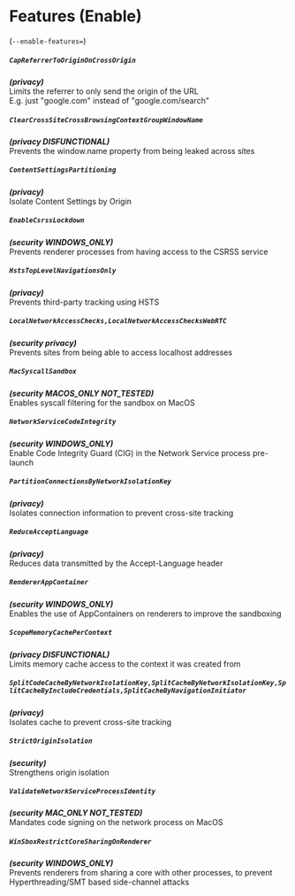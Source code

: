 # Features (Enable)
(`--enable-features=`)

##### `CapReferrerToOriginOnCrossOrigin`
***(privacy)***\
Limits the referrer to only send the origin of the URL\
E.g. just "google.com" instead of "google.com/search"

##### `ClearCrossSiteCrossBrowsingContextGroupWindowName`
***(privacy DISFUNCTIONAL)***\
Prevents the window.name property from being leaked across sites

##### `ContentSettingsPartitioning`
***(privacy)***\
Isolate Content Settings by Origin

##### `EnableCsrssLockdown`
***(security WINDOWS_ONLY)***\
Prevents renderer processes from having access to the CSRSS service

##### `HstsTopLevelNavigationsOnly`
***(privacy)***\
Prevents third-party tracking using HSTS

##### `LocalNetworkAccessChecks,LocalNetworkAccessChecksWebRTC`
***(security privacy)***\
Prevents sites from being able to access localhost addresses

##### `MacSyscallSandbox`
***(security MACOS_ONLY NOT_TESTED)***\
Enables syscall filtering for the sandbox on MacOS

##### `NetworkServiceCodeIntegrity`
***(security WINDOWS_ONLY)***\
Enable Code Integrity Guard (CIG) in the Network Service process pre-launch

##### `PartitionConnectionsByNetworkIsolationKey`
***(privacy)***\
Isolates connection information to prevent cross-site tracking

##### `ReduceAcceptLanguage`
***(privacy)***\
Reduces data transmitted by the Accept-Language header

##### `RendererAppContainer`
***(security WINDOWS_ONLY)***\
Enables the use of AppContainers on renderers to improve the sandboxing

##### `ScopeMemoryCachePerContext`
***(privacy DISFUNCTIONAL)***\
Limits memory cache access to the context it was created from

##### `SplitCodeCacheByNetworkIsolationKey,SplitCacheByNetworkIsolationKey,SplitCacheByIncludeCredentials,SplitCacheByNavigationInitiator`
***(privacy)***\
Isolates cache to prevent cross-site tracking

##### `StrictOriginIsolation`
***(security)***\
Strengthens origin isolation

##### `ValidateNetworkServiceProcessIdentity`
***(security MAC_ONLY NOT_TESTED)***\
Mandates code signing on the network process on MacOS

##### `WinSboxRestrictCoreSharingOnRenderer`
***(security WINDOWS_ONLY)***\
Prevents renderers from sharing a core with other processes, to prevent Hyperthreading/SMT based side-channel attacks

